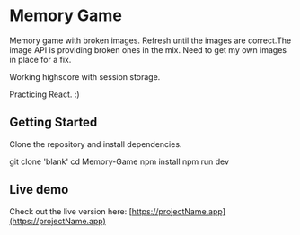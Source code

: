 
# Memory Game

Memory game with broken images. Refresh until the images are correct.The image API is providing broken ones in the mix. Need to get my
own images in place for a fix. 

Working highscore with session storage. 

Practicing React. :)

## Getting Started

Clone the repository and install dependencies.

git clone 'blank'
cd Memory-Game
npm install
npm run dev

## Live demo

Check out the live version here: [https://projectName.app](https://projectName.app)







